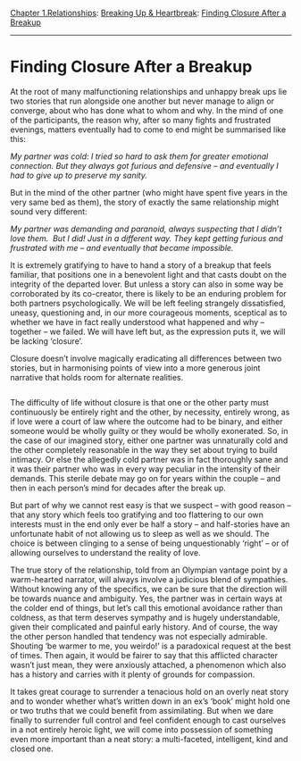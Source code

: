 [Chapter 1.Relationships](https://www.theschooloflife.com/thebookoflife/category/relationships/): [Breaking Up & Heartbreak](https://www.theschooloflife.com/thebookoflife/category/relationships/breaking-up-heartbreak/): [Finding Closure After a Breakup](https://www.theschooloflife.com/thebookoflife/finding-closure-after-a-breakup/)

* * *

# Finding Closure After a Breakup

At the root of many malfunctioning relationships and unhappy break ups lie two stories that run alongside one another but never manage to align or converge, about who has done what to whom and why. In the mind of one of the participants, the reason why, after so many fights and frustrated evenings, matters eventually had to come to end might be summarised like this:

_My partner was cold: I tried so hard to ask them for greater emotional connection. But they always got furious and defensive – and eventually I had to give up to preserve my sanity._

But in the mind of the other partner (who might have spent five years in the very same bed as them), the story of exactly the same relationship might sound very different:

_My partner was demanding and paranoid, always suspecting that I didn’t love them.&nbsp; But I did! Just in a different way. They kept getting furious and frustrated with me – and eventually that became impossible._

It is extremely gratifying to have to hand a story of a breakup that feels familiar, that positions one in a benevolent light and that casts doubt on the integrity of the departed lover. But unless a story can also in some way be corroborated by its co-creator, there is likely to be an enduring problem for both partners psychologically. We will be left feeling strangely dissatisfied, uneasy, questioning and, in our more courageous moments, sceptical as to whether we have in fact really understood what happened and why – together – we failed. We will have left but, as the expression puts it, we will be lacking ‘closure’.

Closure doesn’t involve magically eradicating all differences between two stories, but in harmonising points of view into a more generous joint narrative that holds room for alternate realities.&nbsp;

<figure class="aligncenter"><img src="https://www.theschooloflife.com/thebookoflife/wp-content/uploads/2019/11/pink-stand-1-1024x667.jpg" alt="" class="wp-image-23910" srcset="https://www.theschooloflife.com/thebookoflife/wp-content/uploads/2019/11/pink-stand-1-1024x667.jpg 1024w, https://www.theschooloflife.com/thebookoflife/wp-content/uploads/2019/11/pink-stand-1-300x196.jpg 300w, https://www.theschooloflife.com/thebookoflife/wp-content/uploads/2019/11/pink-stand-1-768x500.jpg 768w, https://www.theschooloflife.com/thebookoflife/wp-content/uploads/2019/11/pink-stand-1.jpg 1200w" sizes="(max-width: 1024px) 100vw, 1024px"></figure>

The difficulty of life without closure is that one or the other party must continuously be entirely right and the other, by necessity, entirely wrong, as if love were a court of law where the outcome had to be binary, and either someone would be wholly guilty or they would be wholly exonerated. So, in the case of our imagined story, either one partner was unnaturally cold and the other completely reasonable in the way they set about trying to build intimacy. Or else the allegedly cold partner was in fact thoroughly sane and it was their partner who was in every way peculiar in the intensity of their demands. This sterile debate may go on for years within the couple – and then in each person’s mind for decades after the break up.

But part of why we cannot rest easy is that we suspect – with good reason – that any story which feels too gratifying and too flattering to our own interests must in the end only ever be half a story – and half-stories have an unfortunate habit of not allowing us to sleep as well as we should. The choice is between clinging to a sense of being unquestionably ‘right’ – or of allowing ourselves to understand the reality of love.

The true story of the relationship, told from an Olympian vantage point by a warm-hearted narrator, will always involve a judicious blend of sympathies. Without knowing any of the specifics, we can be sure that the direction will be towards nuance and ambiguity. Yes, the partner was in certain ways at the colder end of things, but let’s call this emotional avoidance rather than coldness, as that term deserves sympathy and is hugely understandable, given their complicated and painful early history. And of course, the way the other person handled that tendency was not especially admirable. Shouting ‘be warmer to me, you weirdo!’ is a paradoxical request at the best of times. Then again, it would be fairer to say that this afflicted character wasn’t just mean, they were anxiously attached, a phenomenon which also has a history and carries with it plenty of grounds for compassion.

It takes great courage to surrender a tenacious hold on an overly neat story and to wonder whether what’s written down in an ex’s ‘book’ might hold one or two truths that we could benefit from assimilating. But when we dare finally to surrender full control and feel confident enough to cast ourselves in a not entirely heroic light, we will come into possession of something even more important than a neat story: a multi-faceted, intelligent, kind and closed one.
